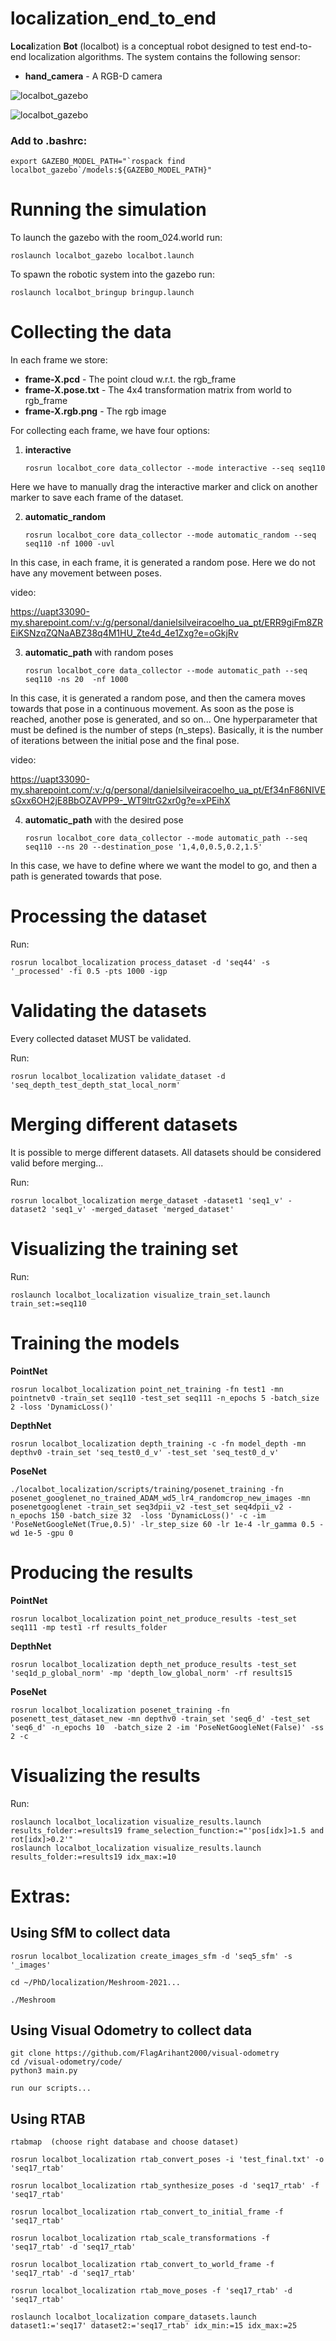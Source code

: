 # localization_end_to_end

**Local**ization **Bot** (localbot) is a conceptual robot designed to test end-to-end localization algorithms. The system contains the following sensor:

- **hand_camera** - A RGB-D camera

![localbot_gazebo](docs/img/gazebo.png)

![localbot_gazebo](docs/img/rviz.png)


### Add to .bashrc:

```
export GAZEBO_MODEL_PATH="`rospack find localbot_gazebo`/models:${GAZEBO_MODEL_PATH}"
```

# Running the simulation

To launch the gazebo with the room_024.world run:

    roslaunch localbot_gazebo localbot.launch

To spawn the robotic system into the gazebo run:

    roslaunch localbot_bringup bringup.launch

# Collecting the data

In each frame we store:

- **frame-X.pcd** - The point cloud w.r.t. the rgb_frame
- **frame-X.pose.txt** - The 4x4 transformation matrix from world to rgb_frame
- **frame-X.rgb.png** - The rgb image

For collecting each frame, we have four options:

1.  **interactive**

        rosrun localbot_core data_collector --mode interactive --seq seq110

Here we have to manually drag the interactive marker and click on another marker to save each frame of the dataset.

2.  **automatic_random**

        rosrun localbot_core data_collector --mode automatic_random --seq seq110 -nf 1000 -uvl 

In this case, in each frame, it is generated a random pose. Here we do not have any movement between poses.

video:

https://uapt33090-my.sharepoint.com/:v:/g/personal/danielsilveiracoelho_ua_pt/ERR9giFm8ZREiKSNzqZQNaABZ38q4M1HU_Zte4d_4e1Zxg?e=oGkjRv

3.  **automatic_path** with random poses 

        rosrun localbot_core data_collector --mode automatic_path --seq seq110 -ns 20  -nf 1000

In this case, it is generated a random pose, and then the camera moves towards that pose in a continuous movement. As soon as the pose is reached, another pose is generated, and so on... One hyperparameter that must be defined is the number of steps (n_steps). Basically, it is the number of iterations between the initial pose and the final pose. 

video: 

https://uapt33090-my.sharepoint.com/:v:/g/personal/danielsilveiracoelho_ua_pt/Ef34nF86NIVEsGxx6OH2jE8BbOZAVPP9-_WT9ltrG2xr0g?e=xPEihX


4.  **automatic_path** with the desired pose 

        rosrun localbot_core data_collector --mode automatic_path --seq seq110 --ns 20 --destination_pose '1,4,0,0.5,0.2,1.5'

In this case, we have to define where we want the model to go, and then a path is generated towards that pose. 



# Processing the dataset

Run:

    rosrun localbot_localization process_dataset -d 'seq44' -s '_processed' -fi 0.5 -pts 1000 -igp


# Validating the datasets

Every collected dataset MUST be validated.

Run:

    rosrun localbot_localization validate_dataset -d 'seq_depth_test_depth_stat_local_norm'

# Merging different datasets

It is possible to merge different datasets. All datasets should be considered valid before merging...

Run:

    rosrun localbot_localization merge_dataset -dataset1 'seq1_v' -dataset2 'seq1_v' -merged_dataset 'merged_dataset'


# Visualizing the training set

Run:

    roslaunch localbot_localization visualize_train_set.launch train_set:=seq110


# Training the models

**PointNet**

    rosrun localbot_localization point_net_training -fn test1 -mn pointnetv0 -train_set seq110 -test_set seq111 -n_epochs 5 -batch_size 2 -loss 'DynamicLoss()'

**DepthNet**

    rosrun localbot_localization depth_training -c -fn model_depth -mn depthv0 -train_set 'seq_test0_d_v' -test_set 'seq_test0_d_v'

**PoseNet**

    ./localbot_localization/scripts/training/posenet_training -fn posenet_googlenet_no_trained_ADAM_wd5_lr4_randomcrop_new_images -mn posenetgooglenet -train_set seq3dpii_v2 -test_set seq4dpii_v2 -n_epochs 150 -batch_size 32  -loss 'DynamicLoss()' -c -im 'PoseNetGoogleNet(True,0.5)' -lr_step_size 60 -lr 1e-4 -lr_gamma 0.5 -wd 1e-5 -gpu 0


# Producing the results

**PointNet**

    rosrun localbot_localization point_net_produce_results -test_set seq111 -mp test1 -rf results_folder

**DepthNet**

    rosrun localbot_localization depth_net_produce_results -test_set 'seq1d_p_global_norm' -mp 'depth_low_global_norm' -rf results15

**PoseNet**

    rosrun localbot_localization posenet_training -fn posenett_test_dataset_new -mn depthv0 -train_set 'seq6_d' -test_set 'seq6_d' -n_epochs 10  -batch_size 2 -im 'PoseNetGoogleNet(False)' -ss 2 -c

# Visualizing the results

Run:

    roslaunch localbot_localization visualize_results.launch results_folder:=results19 frame_selection_function:="'pos[idx]>1.5 and rot[idx]>0.2'"
    roslaunch localbot_localization visualize_results.launch results_folder:=results19 idx_max:=10


# Extras:
## Using SfM to collect data

    rosrun localbot_localization create_images_sfm -d 'seq5_sfm' -s '_images'

    cd ~/PhD/localization/Meshroom-2021...

    ./Meshroom

## Using Visual Odometry to collect data

    git clone https://github.com/FlagArihant2000/visual-odometry
    cd /visual-odometry/code/
    python3 main.py

    run our scripts...


## Using RTAB

    rtabmap  (choose right database and choose dataset)

    rosrun localbot_localization rtab_convert_poses -i 'test_final.txt' -o 'seq17_rtab'

    rosrun localbot_localization rtab_synthesize_poses -d 'seq17_rtab' -f 'seq17_rtab'

    rosrun localbot_localization rtab_convert_to_initial_frame -f 'seq17_rtab'

    rosrun localbot_localization rtab_scale_transformations -f 'seq17_rtab' -d 'seq17_rtab'

    rosrun localbot_localization rtab_convert_to_world_frame -f 'seq17_rtab' -d 'seq17_rtab'

    rosrun localbot_localization rtab_move_poses -f 'seq17_rtab' -d 'seq17_rtab'

    roslaunch localbot_localization compare_datasets.launch dataset1:='seq17' dataset2:='seq17_rtab' idx_min:=15 idx_max:=25





